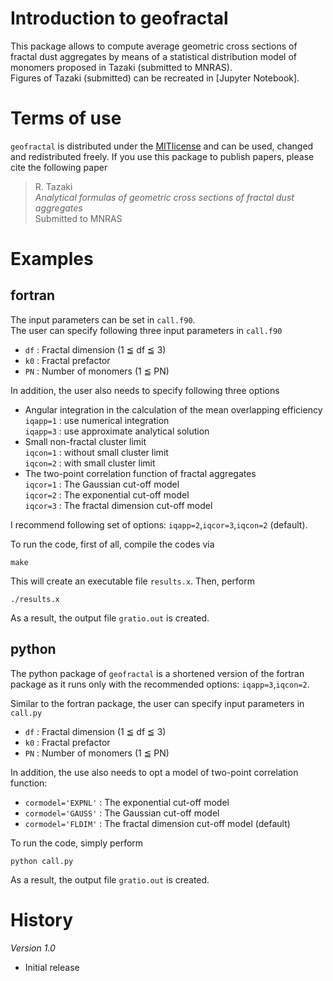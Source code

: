 # Introduction to geofractal

This package allows to compute average geometric cross sections of fractal dust aggregates 
by means of a statistical distribution model of monomers proposed in Tazaki (submitted to MNRAS).  
Figures of Tazaki (submitted) can be recreated in [Jupyter Notebook].

# Terms of use

`geofractal` is distributed under the [MITlicense](https://opensource.org/licenses/MIT) and can be used, changed
and redistributed freely. If you use this package to publish papers, please cite the following paper

> R. Tazaki  
> *Analytical formulas of geometric cross sections of fractal dust aggregates*  
> Submitted to MNRAS  


# Examples 

## fortran 

The input parameters can be set in `call.f90`.  
The user can specify following three input parameters in `call.f90`
- `df` : Fractal dimension (1 ≦ df ≦ 3)
- `k0` : Fractal prefactor
- `PN` : Number of monomers (1 ≦ PN)

In addition, the user also needs to specify following three options

- Angular integration in the calculation of the mean overlapping efficiency  
	`iqapp=1` : use numerical integration  
	`iqapp=3` : use approximate analytical solution   
- Small non-fractal cluster limit  
	`iqcon=1` : without small cluster limit  
	`iqcon=2` : with small cluster limit  
- The two-point correlation function of fractal aggregates  
 	`iqcor=1` : The Gaussian cut-off model  
	`iqcor=2` : The exponential cut-off model  
	`iqcor=3` : The fractal dimension cut-off model  
	
I recommend following set of options: `iqapp=2`,`iqcor=3`,`iqcon=2` (default).  

To run the code, first of all, compile the codes via
```
make
```
This will create an executable file `results.x`. Then, perform
```
./results.x
```
As a result, the output file `gratio.out` is created. 

## python 

The python package of `geofractal` is a shortened version of the fortran package as it runs only with the recommended options: `iqapp=3`,`iqcon=2`.

Similar to the fortran package, the user can specify input parameters in `call.py`
- `df` : Fractal dimension (1 ≦ df ≦ 3)
- `k0` : Fractal prefactor
- `PN` : Number of monomers (1 ≦ PN)

In addition, the use also needs to opt a model of two-point correlation function:  
- `cormodel='EXPNL'` :  The exponential cut-off model  
- `cormodel='GAUSS'` :  The Gaussian cut-off model  
- `cormodel='FLDIM'` :  The fractal dimension cut-off model (default)

To run the code, simply perform
```
python call.py
```
As a result, the output file `gratio.out` is created. 


# History

*Version 1.0*
- Initial release
